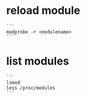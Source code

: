 # reload module

    ```
    modprobe -r <modulename>
    ```

# list modules

    ```
    lsmod
    less /proc/modules
    ```
